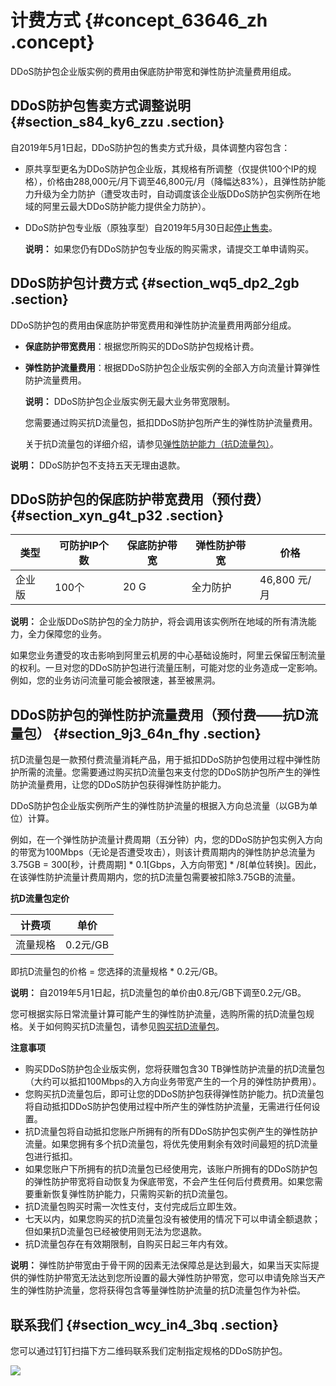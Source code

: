 # 计费方式 {#concept_63646_zh .concept}

DDoS防护包企业版实例的费用由保底防护带宽和弹性防护流量费用组成。

## DDoS防护包售卖方式调整说明 {#section_s84_ky6_zzu .section}

自2019年5月1日起，DDoS防护包的售卖方式升级，具体调整内容包含：

-   原共享型更名为DDoS防护包企业版，其规格有所调整（仅提供100个IP的规格），价格由288,000元/月下调至46,800元/月（降幅达83%），且弹性防护能力升级为全力防护（遭受攻击时，自动调度该企业版DDoS防护包实例所在地域的阿里云最大DDoS防护能力提供全力防护）。
-   DDoS防护包专业版（原独享型）自2019年5月30日起[停止售卖](https://help.aliyun.com/noticelist/articleid/1060004536.html)。

    **说明：** 如果您仍有DDoS防护包专业版的购买需求，请提交工单申请购买。


## DDoS防护包计费方式 {#section_wq5_dp2_2gb .section}

DDoS防护包的费用由保底防护带宽费用和弹性防护流量费用两部分组成。

-   **保底防护带宽费用**：根据您所购买的DDoS防护包规格计费。
-   **弹性防护流量费用**：根据DDoS防护包企业版实例的全部入方向流量计算弹性防护流量费用。

    **说明：** DDoS防护包企业版实例无最大业务带宽限制。

    您需要通过购买抗D流量包，抵扣DDoS防护包所产生的弹性防护流量费用。

    关于抗D流量包的详细介绍，请参见[弹性防护能力（抗D流量包）](cn.zh-CN/DDoS防护包/产品简介/什么是DDoS防护包.md#section_dto_wue_3yt)。


**说明：** DDoS防护包不支持五天无理由退款。

## DDoS防护包的保底防护带宽费用（预付费） {#section_xyn_g4t_p32 .section}

|类型|可防护IP个数|保底防护带宽|弹性防护带宽|价格|
|--|-------|------|------|--|
|企业版|100个|20 G|全力防护|46,800 元/月|

**说明：** 企业版DDoS防护包的全力防护，将会调用该实例所在地域的所有清洗能力，全力保障您的业务。

如果您业务遭受的攻击影响到阿里云机房的中心基础设施时，阿里云保留压制流量的权利。一旦对您的DDoS防护包进行流量压制，可能对您的业务造成一定影响。例如，您的业务访问流量可能会被限速，甚至被黑洞。

## DDoS防护包的弹性防护流量费用（预付费——抗D流量包） {#section_9j3_64n_fhy .section}

抗D流量包是一款预付费流量消耗产品，用于抵扣DDoS防护包使用过程中弹性防护所需的流量。您需要通过购买抗D流量包来支付您的DDoS防护包所产生的弹性防护流量费用，让您的DDoS防护包获得弹性防护能力。

DDoS防护包企业版实例所产生的弹性防护流量的根据入方向总流量（以GB为单位）计算。

例如，在一个弹性防护流量计费周期（五分钟）内，您的DDoS防护包实例入方向的带宽为100Mbps（无论是否遭受攻击），则该计费周期内的弹性防护总流量为3.75GB = 300\[秒，计费周期\] \* 0.1\[Gbps，入方向带宽\] \* /8\[单位转换\]。因此，在该弹性防护流量计费周期内，您的抗D流量包需要被扣除3.75GB的流量。

**抗D流量包定价**

|计费项|单价|
|---|--|
|流量规格|0.2元/GB|

即抗D流量包的价格 = 您选择的流量规格 \* 0.2元/GB。

**说明：** 自2019年5月1日起，抗D流量包的单价由0.8元/GB下调至0.2元/GB。

您可根据实际日常流量计算可能产生的弹性防护流量，选购所需的抗D流量包规格。关于如何购买抗D流量包，请参见[购买抗D流量包](cn.zh-CN/DDoS防护包/产品定价/购买抗D流量包.md#)。

**注意事项** 

-   购买DDoS防护包企业版实例，您将获赠包含30 TB弹性防护流量的抗D流量包（大约可以抵扣100Mbps的入方向业务带宽产生的一个月的弹性防护费用）。
-   您购买抗D流量包后，即可让您的DDoS防护包获得弹性防护能力。抗D流量包将自动抵扣DDoS防护包使用过程中所产生的弹性防护流量，无需进行任何设置。
-   抗D流量包将自动抵扣您账户所拥有的所有DDoS防护包实例产生的弹性防护流量。如果您拥有多个抗D流量包，将优先使用剩余有效时间最短的抗D流量包进行抵扣。
-   如果您账户下所拥有的抗D流量包已经使用完，该账户所拥有的DDoS防护包的弹性防护带宽将自动恢复为保底带宽，不会产生任何后付费费用。如果您需要重新恢复弹性防护能力，只需购买新的抗D流量包。
-   抗D流量包购买时需一次性支付，支付完成后立即生效。
-   七天以内，如果您购买的抗D流量包没有被使用的情况下可以申请全额退款；但如果抗D流量包已经被使用则无法为您退款。
-   抗D流量包存在有效期限制，自购买日起三年内有效。

**说明：** 弹性防护带宽由于骨干网的因素无法保障总是达到最大，如果当天实际提供的弹性防护带宽无法达到您所设置的最大弹性防护带宽，您可以申请免除当天产生的弹性防护流量，您将获得包含等量弹性防护流量的抗D流量包作为补偿。

## 联系我们 {#section_wcy_in4_3bq .section}

您可以通过钉钉扫描下方二维码联系我们定制指定规格的DDoS防护包。

![](http://static-aliyun-doc.oss-cn-hangzhou.aliyuncs.com/assets/img/79476/155971598134590_zh-CN.png)

